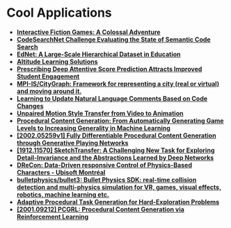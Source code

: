 # Cool Applications

* [**Interactive Fiction Games: A Colossal Adventure**](https://arxiv.org/abs/1909.05398.pdf)
* [**CodeSearchNet Challenge Evaluating the State of Semantic Code Search**](https://arxiv.org/abs/1909.09436.pdf)
* [**EdNet: A Large-Scale Hierarchical Dataset in Education**](https://arxiv.org/abs/1912.03072v1.pdf)
* [**Altitude Learning Solutions**](https://www.altitudelearning.com/solutions)
* [**Prescribing Deep Attentive Score Prediction Attracts Improved Student Engagement**](https://arxiv.org/abs/2005.05021v3.pdf)
* [**MPI-IS/CityGraph: Framework for representing a city (real or virtual) and moving around it.**](https://github.com/MPI-IS/CityGraph)
* [**Learning to Update Natural Language Comments Based on Code Changes**](https://arxiv.org/abs/2004.12169.pdf)
* [**Unpaired Motion Style Transfer from Video to Animation**](https://paperswithcode.com/paper/unpaired-motion-style-transfer-from-video-to)
* [**Procedural Content Generation: From Automatically Generating Game Levels to Increasing Generality in Machine Learning**](https://arxiv.org/abs/1911.13071v1.pdf)
* [**\[2002.05259v1\] Fully Differentiable Procedural Content Generation through Generative Playing Networks**](https://arxiv.org/abs/2002.05259v1)
* [**\[1912.11570\] SketchTransfer: A Challenging New Task for Exploring Detail-Invariance and the Abstractions Learned by Deep Networks**](https://arxiv.org/abs/1912.11570)
* [**DReCon: Data-Driven responsive Control of Physics-Based Characters - Ubisoft Montréal**](https://montreal.ubisoft.com/en/drecon-data-driven-responsive-control-of-physics-based-characters/)
* [**bulletphysics/bullet3: Bullet Physics SDK: real-time collision detection and multi-physics simulation for VR, games, visual effects, robotics, machine learning etc.**](https://github.com/bulletphysics/bullet3)
* [**Adaptive Procedural Task Generation for Hard-Exploration Problems**](http://kuanfang.github.io/apt-gen/)
* [**\[2001.09212\] PCGRL: Procedural Content Generation via Reinforcement Learning**](https://arxiv.org/abs/2001.09212)

